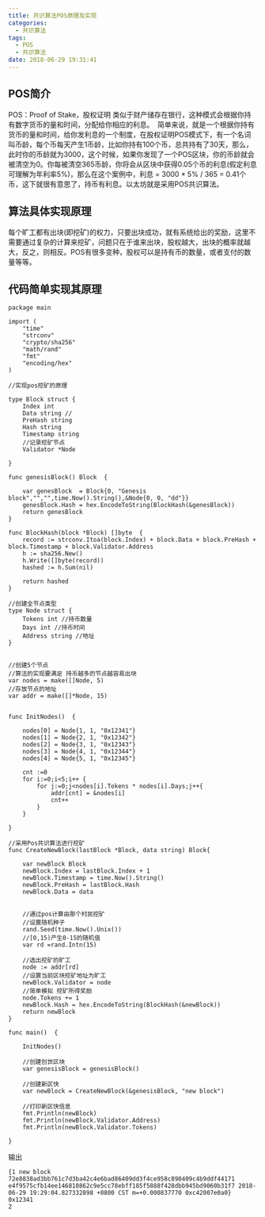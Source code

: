 ```yaml
---
title: 共识算法POS原理及实现
categories:
  - 共识算法
tags:
  - POS
  - 共识算法
date: 2018-06-29 19:31:41
---
```


## POS简介

POS：Proof of Stake，股权证明
类似于财产储存在银行，这种模式会根据你持有数字货币的量和时间，分配给你相应的利息。 
简单来说，就是一个根据你持有货币的量和时间，给你发利息的一个制度，在股权证明POS模式下，有一个名词叫币龄，每个币每天产生1币龄，比如你持有100个币，总共持有了30天，那么，此时你的币龄就为3000，这个时候，如果你发现了一个POS区块，你的币龄就会被清空为0。你每被清空365币龄，你将会从区块中获得0.05个币的利息(假定利息可理解为年利率5%)，那么在这个案例中，利息 = 3000 * 5% / 365 = 0.41个币，这下就很有意思了，持币有利息。以太坊就是采用POS共识算法。

## 算法具体实现原理

每个旷工都有出块(即挖矿)的权力，只要出块成功，就有系统给出的奖励，这里不需要通过复杂的计算来挖矿，问题只在于谁来出块，股权越大，出块的概率就越大，反之，则相反。POS有很多变种，股权可以是持有币的数量，或者支付的数量等等。

<!--more-->

## 代码简单实现其原理

```
package main

import (
	"time"
	"strconv"
	"crypto/sha256"
	"math/rand"
	"fmt"
	"encoding/hex"
)

//实现pos挖矿的原理

type Block struct {
	Index int
	Data string //
	PreHash string
	Hash string
	Timestamp string
	//记录挖矿节点
	Validator *Node

}

func genesisBlock() Block  {

	var genesBlock  = Block{0, "Genesis block","","",time.Now().String(),&Node{0, 0, "dd"}}
	genesBlock.Hash = hex.EncodeToString(BlockHash(&genesBlock))
	return genesBlock
}

func BlockHash(block *Block) []byte  {
	record := strconv.Itoa(block.Index) + block.Data + block.PreHash + block.Timestamp + block.Validator.Address
	h := sha256.New()
	h.Write([]byte(record))
	hashed := h.Sum(nil)

	return hashed
}

//创建全节点类型
type Node struct {
	Tokens int //持币数量
	Days int //持币时间
	Address string //地址
}


//创建5个节点
//算法的实现要满足 持币越多的节点越容易出块
var nodes = make([]Node, 5)
//存放节点的地址
var addr = make([]*Node, 15)


func InitNodes()  {

	nodes[0] = Node{1, 1, "0x12341"}
	nodes[1] = Node{2, 1, "0x12342"}
	nodes[2] = Node{3, 1, "0x12343"}
	nodes[3] = Node{4, 1, "0x12344"}
	nodes[4] = Node{5, 1, "0x12345"}

	cnt :=0
	for i:=0;i<5;i++ {
		for j:=0;j<nodes[i].Tokens * nodes[i].Days;j++{
			addr[cnt] = &nodes[i]
			cnt++
		}
	}

}

//采用Pos共识算法进行挖矿
func CreateNewBlock(lastBlock *Block, data string) Block{

	var newBlock Block
	newBlock.Index = lastBlock.Index + 1
	newBlock.Timestamp = time.Now().String()
	newBlock.PreHash = lastBlock.Hash
	newBlock.Data = data


	//通过pos计算由那个村民挖矿
	//设置随机种子
	rand.Seed(time.Now().Unix())
	//[0,15)产生0-15的随机值
	var rd =rand.Intn(15)

	//选出挖矿的旷工
	node := addr[rd]
	//设置当前区块挖矿地址为旷工
	newBlock.Validator = node
	//简单模拟 挖矿所得奖励
	node.Tokens += 1
	newBlock.Hash = hex.EncodeToString(BlockHash(&newBlock))
	return newBlock
}

func main()  {

	InitNodes()

	//创建创世区块
	var genesisBlock = genesisBlock()

	//创建新区快
	var newBlock = CreateNewBlock(&genesisBlock, "new block")

	//打印新区快信息
	fmt.Println(newBlock)
	fmt.Println(newBlock.Validator.Address)
	fmt.Println(newBlock.Validator.Tokens)

}

```

输出
```
{1 new block 72e8838ad3bb761c7d3ba42c4e6bad86409dd3f4ce958c890409c4b9ddf44171 e4f9575cfb14ee146810862c9e5cc78ebff185f5888f428dbb945bd9060b31f7 2018-06-29 19:29:04.827332898 +0800 CST m=+0.000837770 0xc42007e0a0}
0x12341
2
```




